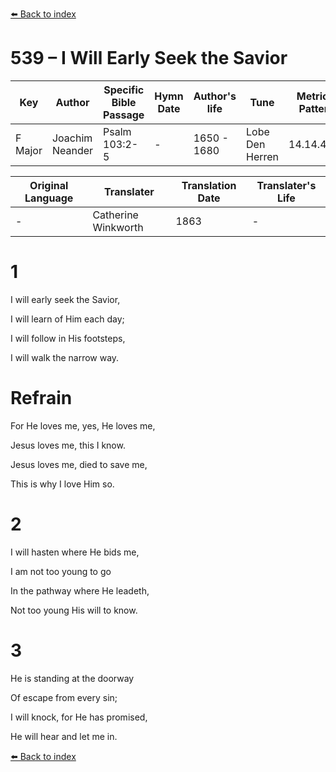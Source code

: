 [⬅️ Back to index](../README.md)

# 539 – I Will Early Seek the Savior

Key | Author   | Specific Bible Passage     |Hymn Date |Author's life |Tune |Metrical Pattern   |Composer/Source                                                                                        
-- | --------- | ---------------------------|----------|--------------|-----|-------------------|-------------   
F Major  | Joachim Neander      | Psalm 103:2-5 | -  | 1650 - 1680 | Lobe Den Herren | 14.14.4.7.8 | Chorale Book for England, 1863 

Original Language | Translater | Translation Date   | Translater's Life     
----------------- | --------- | --------------------|-------------   
\-  | Catherine Winkworth      | 1863 | -  | 1827 - 1878 



# 1

I will early seek the Savior,

I will learn of Him each day;

I will follow in His footsteps,

I will walk the narrow way.



# Refrain

For He loves me, yes, He loves me,

Jesus loves me, this I know.

Jesus loves me, died to save me,

This is why I love Him so.



# 2

I will hasten where He bids me,

I am not too young to go

In the pathway where He leadeth,

Not too young His will to know.



# 3

He is standing at the doorway

Of escape from every sin;

I will knock, for He has promised,

He will hear and let me in.

[⬅️ Back to index](../README.md)
